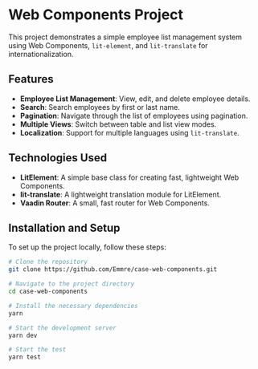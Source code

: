 # Web Components Project

This project demonstrates a simple employee list management system using Web Components, `lit-element`, and `lit-translate` for internationalization.

## Features

- **Employee List Management**: View, edit, and delete employee details.
- **Search**: Search employees by first or last name.
- **Pagination**: Navigate through the list of employees using pagination.
- **Multiple Views**: Switch between table and list view modes.
- **Localization**: Support for multiple languages using `lit-translate`.

## Technologies Used

- **LitElement**: A simple base class for creating fast, lightweight Web Components.
- **lit-translate**: A lightweight translation module for LitElement.
- **Vaadin Router**: A small, fast router for Web Components.

## Installation and Setup

To set up the project locally, follow these steps:

```bash
# Clone the repository
git clone https://github.com/Emmre/case-web-components.git

# Navigate to the project directory
cd case-web-components

# Install the necessary dependencies
yarn

# Start the development server
yarn dev

# Start the test
yarn test
